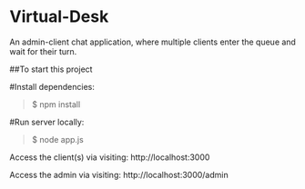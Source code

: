 # Virtual-Desk
An admin-client chat application, where multiple clients enter the queue and wait for their turn.

##To start this project 

#Install dependencies:

> $ npm install

#Run server locally:

> $ node app.js

Access the client(s) via visiting: http://localhost:3000

Access the admin via visiting: http://localhost:3000/admin
